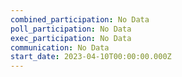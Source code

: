 ```yaml
---
combined_participation: No Data
poll_participation: No Data
exec_participation: No Data
communication: No Data
start_date: 2023-04-10T00:00:00.000Z
---
```

